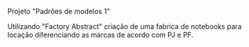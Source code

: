 Projeto "Padrões de modelos 1"

Utilizando "Factory Abstract" criação de uma fabrica de notebooks para locação diferenciando as marcas de acordo com PJ e PF.